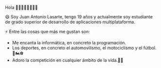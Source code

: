 Hola 👋🏻👋🏻👋🏻👋🏻

😄 Soy Juan Antonio Lasarte, tengo 19 años y actualmente soy estudiante de grado superior de desarrollo de aplicaciones multiplataforma.

⚡ Entre las cosas que más me gustan son:
- Me encanta la informática, en concreto la programación.
- Los deportes, en concreto el automovilismo, el motociclismo y el fútbol.🚗🏍⚽
- Adoro la competición en cualquier ámbito de la vida.💪🏻

